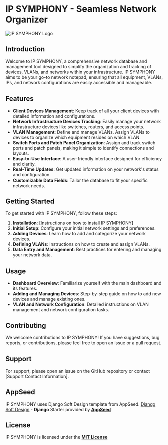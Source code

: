 # IP SYMPHONY - Seamless Network Organizer


![IP SYMPHONY Logo](https://raw.githubusercontent.com/tmarquespt/ipsymhpony/master/home/static/img/ipsymponhyhorlogo.png)
## Introduction
Welcome to IP SYMPHONY, a comprehensive network database and management tool designed to simplify the organization and tracking of devices, VLANs, and networks within your infrastructure. IP SYMPHONY aims to be your go-to network notepad, ensuring that all equipment, VLANs, IPs, and network configurations are easily accessible and manageable.

## Features
- **Client Devices Management**: Keep track of all your client devices with detailed information and configurations.
- **Network Infrastructure Devices Tracking**: Easily manage your network infrastructure devices like switches, routers, and access points.
- **VLAN Management**: Define and manage VLANs. Assign VLANs to devices to organize which equipment resides on which VLAN.
- **Switch Ports and Patch Panel Organization**: Assign and track switch ports and patch panels, making it simple to identify connections and layouts.
- **Easy-to-Use Interface**: A user-friendly interface designed for efficiency and clarity.
- **Real-Time Updates**: Get updated information on your network's status and configuration.
- **Customizable Data Fields**: Tailor the database to fit your specific network needs.

## Getting Started
To get started with IP SYMPHONY, follow these steps:
1. **Installation**: [Instructions on how to install IP SYMPHONY]
2. **Initial Setup**: Configure your initial network settings and preferences.
3. **Adding Devices**: Learn how to add and categorize your network devices.
4. **Defining VLANs**: Instructions on how to create and assign VLANs.
5. **Data Entry and Management**: Best practices for entering and managing your network data.

## Usage
- **Dashboard Overview**: Familiarize yourself with the main dashboard and its features.
- **Adding and Managing Devices**: Step-by-step guide on how to add new devices and manage existing ones.
- **VLAN and Network Configuration**: Detailed instructions on VLAN management and network configuration tasks.

## Contributing
We welcome contributions to IP SYMPHONY! If you have suggestions, bug reports, or contributions, please feel free to open an issue or a pull request.

## Support
For support, please open an issue on the GitHub repository or contact [Support Contact Information].

## AppSeed
IP SYMPHONY uses Django Soft Design template from AppSeed.
[Django Soft Design](https://appseed.us/product/soft-ui-design/django/) - **Django** Starter provided by **[AppSeed](https://appseed.us/)**

## License
IP SYMPHONY is licensed under the **[MIT License](https://github.com/tmarquespt/ipsymhpony/blob/master/LICENSE.md)**
